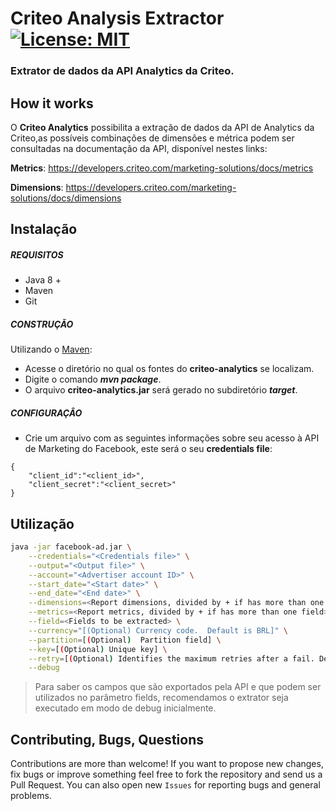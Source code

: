 
# Criteo Analysis Extractor [![License: MIT](https://img.shields.io/badge/License-MIT-yellow.svg)](https://opensource.org/licenses/MIT)
### Extrator de dados da API Analytics da Criteo.

## How it works

O **Criteo Analytics** possibilita a extração de dados da API de Analytics da Criteo,as possíveis combinações de dimensões e métrica podem ser consultadas na documentação da API, disponível nestes links:

**Metrics**: https://developers.criteo.com/marketing-solutions/docs/metrics

**Dimensions**: https://developers.criteo.com/marketing-solutions/docs/dimensions

## Instalação

##### REQUISITOS

- Java 8 +
- Maven
- Git

##### CONSTRUÇÃO

Utilizando o [Maven](https://maven.apache.org/):

- Acesse o diretório no qual os fontes do **criteo-analytics** se localizam.
- Digite o comando _**mvn package**_.
- O arquivo **criteo-analytics.jar** será gerado no subdiretório **_target_**.

##### CONFIGURAÇÂO

* Crie um arquivo com as seguintes informações sobre seu acesso à API de Marketing do Facebook, este será o seu **credentials file**:

```
{
	"client_id":"<client_id>",
	"client_secret":"<client_secret>"
}
```

## Utilização

```bash
java -jar facebook-ad.jar \
	--credentials="<Credentials file>" \
	--output="<Output file>" \
	--account="<Advertiser account ID>" \
	--start_date="<Start date>" \
	--end_date="<End date>" \
	--dimensions=<Report dimensions, divided by + if has more than one field> \
	--metrics=<Report metrics, divided by + if has more than one field> \
	--field=<Fields to be extracted> \
	--currency="[(Optional) Currency code.  Default is BRL]" \
	--partition=[(Optional)  Partition field] \
	--key=[(Optional) Unique key] \
	--retry=[(Optional) Identifies the maximum retries after a fail. Default: 3] \
	--debug
```

> Para saber os campos que são exportados pela API e que podem ser utilizados no parâmetro fields, recomendamos o extrator seja executado em modo de debug inicialmente. 

## Contributing, Bugs, Questions
Contributions are more than welcome! If you want to propose new changes, fix bugs or improve something feel free to fork the repository and send us a Pull Request. You can also open new `Issues` for reporting bugs and general problems.

